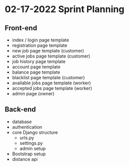 # 02-17-2022 Sprint Planning

## Front-end
- index / login page template
- registration page template
- new job page template (customer)
- active jobs page template (customer)
- job history page template
- account page template
- balance page template
- blacklist page template (customer)
- available jobs page template (worker)
- accepted jobs page template (worker)
- admin page (owner)

## Back-end
- database
- authentication
- core Django structure
	- urls.py
	- settings.py
	- admin setup
- Bootstrap setup
- distance api